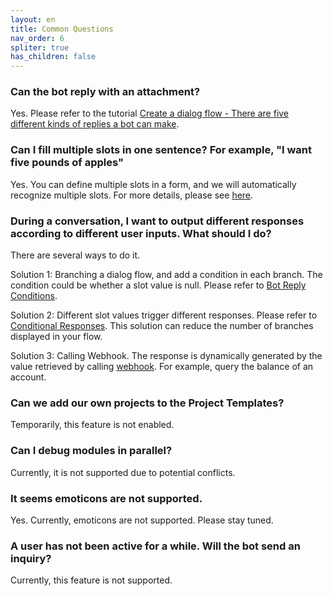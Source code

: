 ```yaml
---
layout: en
title: Common Questions
nav_order: 6
spliter: true
has_children: false
---
```


### Can the bot reply with an attachment?
Yes. Please refer to the tutorial [Create a dialog flow - There are five different kinds of replies a bot can make](/docs/tutorial/flow/#there-are-five-different-kinds-of-replies-a-bot-can-make).

### Can I fill multiple slots in one sentence? For example, "I want five pounds of apples"
Yes. You can define multiple slots in a form, and we will automatically recognize multiple slots. For more details, please see [here](/docs/tutorial/form/).

### During a conversation, I want to output different responses according to different user inputs. What should I do?
There are several ways to do it.

Solution 1: Branching a dialog flow, and add a condition in each branch.  The condition could be whether a slot value is null. Please refer to [Bot Reply Conditions](/docs/advance_control/reply_conditions/).

Solution 2: Different slot values trigger different responses. Please refer to [Conditional Responses](/docs/advance_control/conditional_response/).  This solution can reduce the number of branches displayed in your flow.

Solution 3: Calling Webhook. The response is dynamically generated by the value retrieved by calling [webhook](/docs/webhook/01-webhook/). For example, query the balance of an account.

### Can we add our own projects to the Project Templates?
Temporarily, this feature is not enabled.

### Can I debug modules in parallel?
Currently, it is not supported due to potential conflicts.

### It seems emoticons are not supported.
Yes. Currently, emoticons are not supported. Please stay tuned.

### A user has not been active for a while. Will the bot send an inquiry?
Currently, this feature is not supported.  

